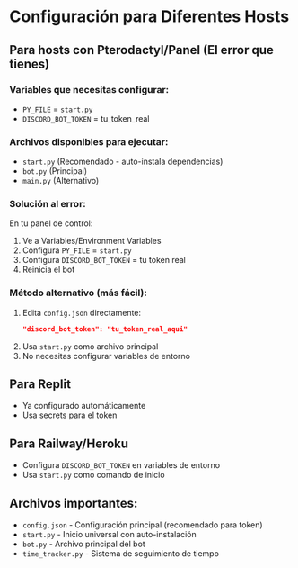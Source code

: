 # Configuración para Diferentes Hosts

## Para hosts con Pterodactyl/Panel (El error que tienes)

### Variables que necesitas configurar:
- `PY_FILE` = `start.py`
- `DISCORD_BOT_TOKEN` = tu_token_real

### Archivos disponibles para ejecutar:
- `start.py` (Recomendado - auto-instala dependencias)
- `bot.py` (Principal)
- `main.py` (Alternativo)

### Solución al error:
En tu panel de control:
1. Ve a Variables/Environment Variables
2. Configura `PY_FILE` = `start.py`
3. Configura `DISCORD_BOT_TOKEN` = tu token real
4. Reinicia el bot

### Método alternativo (más fácil):
1. Edita `config.json` directamente:
   ```json
   "discord_bot_token": "tu_token_real_aqui"
   ```
2. Usa `start.py` como archivo principal
3. No necesitas configurar variables de entorno

## Para Replit
- Ya configurado automáticamente
- Usa secrets para el token

## Para Railway/Heroku
- Configura `DISCORD_BOT_TOKEN` en variables de entorno
- Usa `start.py` como comando de inicio

## Archivos importantes:
- `config.json` - Configuración principal (recomendado para token)
- `start.py` - Inicio universal con auto-instalación
- `bot.py` - Archivo principal del bot
- `time_tracker.py` - Sistema de seguimiento de tiempo